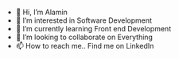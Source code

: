 - 👋 Hi, I’m Alamin
- 👀 I’m interested in Software Development
- 🌱 I’m currently learning Front end Development
- 💞️ I’m looking to collaborate on Everything
- 📫 How to reach me.. Find me on LinkedIn

<!---
Moalaminn/Moalaminn is a ✨ special ✨ repository because its `README.md` (this file) appears on your GitHub profile.
You can click the Preview link to take a look at your changes.
--->
